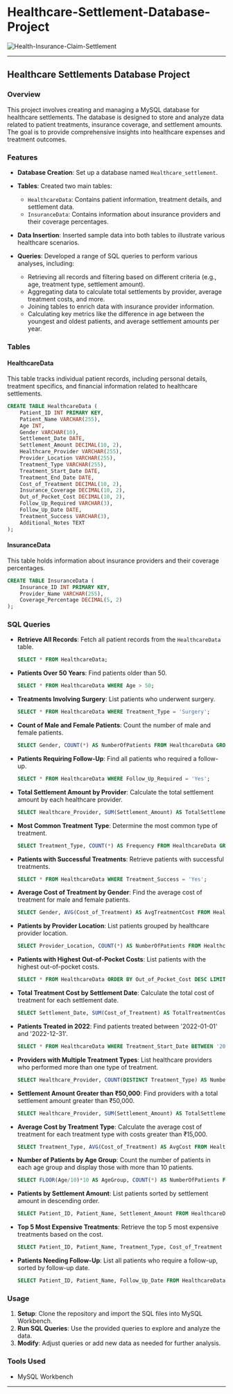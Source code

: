 # Healthcare-Settlement-Database-Project
![Health-Insurance-Claim-Settlement](https://github.com/user-attachments/assets/74f5043c-d408-4a27-b860-3aa965eb0bd0)

---

## Healthcare Settlements Database Project

### Overview

This project involves creating and managing a MySQL database for healthcare settlements. The database is designed to store and analyze data related to patient treatments, insurance coverage, and settlement amounts. The goal is to provide comprehensive insights into healthcare expenses and treatment outcomes.

### Features

- **Database Creation**: Set up a database named `Healthcare_settlement`.
- **Tables**: Created two main tables:
  - `HealthcareData`: Contains patient information, treatment details, and settlement data.
  - `InsuranceData`: Contains information about insurance providers and their coverage percentages.

- **Data Insertion**: Inserted sample data into both tables to illustrate various healthcare scenarios.

- **Queries**: Developed a range of SQL queries to perform various analyses, including:
  - Retrieving all records and filtering based on different criteria (e.g., age, treatment type, settlement amount).
  - Aggregating data to calculate total settlements by provider, average treatment costs, and more.
  - Joining tables to enrich data with insurance provider information.
  - Calculating key metrics like the difference in age between the youngest and oldest patients, and average settlement amounts per year.

### Tables

#### HealthcareData

This table tracks individual patient records, including personal details, treatment specifics, and financial information related to healthcare settlements.

```sql
CREATE TABLE HealthcareData (
    Patient_ID INT PRIMARY KEY,
    Patient_Name VARCHAR(255),
    Age INT,
    Gender VARCHAR(10),
    Settlement_Date DATE,
    Settlement_Amount DECIMAL(10, 2),
    Healthcare_Provider VARCHAR(255),
    Provider_Location VARCHAR(255),
    Treatment_Type VARCHAR(255),
    Treatment_Start_Date DATE,
    Treatment_End_Date DATE,
    Cost_of_Treatment DECIMAL(10, 2),
    Insurance_Coverage DECIMAL(10, 2),
    Out_of_Pocket_Cost DECIMAL(10, 2),
    Follow_Up_Required VARCHAR(3),
    Follow_Up_Date DATE,
    Treatment_Success VARCHAR(3),
    Additional_Notes TEXT
);
```

#### InsuranceData

This table holds information about insurance providers and their coverage percentages.

```sql
CREATE TABLE InsuranceData (
    Insurance_ID INT PRIMARY KEY,
    Provider_Name VARCHAR(255),
    Coverage_Percentage DECIMAL(5, 2)
);
```

### SQL Queries

- **Retrieve All Records**: Fetch all patient records from the `HealthcareData` table.
  
  ```sql
  SELECT * FROM HealthcareData;
  ```

- **Patients Over 50 Years**: Find patients older than 50.
  
  ```sql
  SELECT * FROM HealthcareData WHERE Age > 50;
  ```

- **Treatments Involving Surgery**: List patients who underwent surgery.
  
  ```sql
  SELECT * FROM HealthcareData WHERE Treatment_Type = 'Surgery';
  ```

- **Count of Male and Female Patients**: Count the number of male and female patients.
  
  ```sql
  SELECT Gender, COUNT(*) AS NumberOfPatients FROM HealthcareData GROUP BY Gender;
  ```

- **Patients Requiring Follow-Up**: Find all patients who required a follow-up.
  
  ```sql
  SELECT * FROM HealthcareData WHERE Follow_Up_Required = 'Yes';
  ```

- **Total Settlement Amount by Provider**: Calculate the total settlement amount by each healthcare provider.
  
  ```sql
  SELECT Healthcare_Provider, SUM(Settlement_Amount) AS TotalSettlementAmount FROM HealthcareData GROUP BY Healthcare_Provider;
  ```

- **Most Common Treatment Type**: Determine the most common type of treatment.
  
  ```sql
  SELECT Treatment_Type, COUNT(*) AS Frequency FROM HealthcareData GROUP BY Treatment_Type ORDER BY Frequency DESC LIMIT 1;
  ```

- **Patients with Successful Treatments**: Retrieve patients with successful treatments.
  
  ```sql
  SELECT * FROM HealthcareData WHERE Treatment_Success = 'Yes';
  ```

- **Average Cost of Treatment by Gender**: Find the average cost of treatment for male and female patients.
  
  ```sql
  SELECT Gender, AVG(Cost_of_Treatment) AS AvgTreatmentCost FROM HealthcareData GROUP BY Gender;
  ```

- **Patients by Provider Location**: List patients grouped by healthcare provider location.
  
  ```sql
  SELECT Provider_Location, COUNT(*) AS NumberOfPatients FROM HealthcareData GROUP BY Provider_Location;
  ```

- **Patients with Highest Out-of-Pocket Costs**: List patients with the highest out-of-pocket costs.
  
  ```sql
  SELECT * FROM HealthcareData ORDER BY Out_of_Pocket_Cost DESC LIMIT 5;
  ```

- **Total Treatment Cost by Settlement Date**: Calculate the total cost of treatment for each settlement date.
  
  ```sql
  SELECT Settlement_Date, SUM(Cost_of_Treatment) AS TotalTreatmentCost FROM HealthcareData GROUP BY Settlement_Date;
  ```

- **Patients Treated in 2022**: Find patients treated between '2022-01-01' and '2022-12-31'.
  
  ```sql
  SELECT * FROM HealthcareData WHERE Treatment_Start_Date BETWEEN '2022-01-01' AND '2022-12-31';
  ```

- **Providers with Multiple Treatment Types**: List healthcare providers who performed more than one type of treatment.
  
  ```sql
  SELECT Healthcare_Provider, COUNT(DISTINCT Treatment_Type) AS NumberOfTreatments FROM HealthcareData GROUP BY Healthcare_Provider HAVING NumberOfTreatments > 1;
  ```

- **Settlement Amount Greater than ₹50,000**: Find providers with a total settlement amount greater than ₹50,000.
  
  ```sql
  SELECT Healthcare_Provider, SUM(Settlement_Amount) AS TotalSettlementAmount FROM HealthcareData GROUP BY Healthcare_Provider HAVING TotalSettlementAmount > 50000;
  ```

- **Average Cost by Treatment Type**: Calculate the average cost of treatment for each treatment type with costs greater than ₹15,000.
  
  ```sql
  SELECT Treatment_Type, AVG(Cost_of_Treatment) AS AvgCost FROM HealthcareData GROUP BY Treatment_Type HAVING AvgCost > 15000;
  ```

- **Number of Patients by Age Group**: Count the number of patients in each age group and display those with more than 10 patients.
  
  ```sql
  SELECT FLOOR(Age/10)*10 AS AgeGroup, COUNT(*) AS NumberOfPatients FROM HealthcareData GROUP BY AgeGroup HAVING NumberOfPatients > 10;
  ```

- **Patients by Settlement Amount**: List patients sorted by settlement amount in descending order.
  
  ```sql
  SELECT Patient_ID, Patient_Name, Settlement_Amount FROM HealthcareData ORDER BY Settlement_Amount DESC;
  ```

- **Top 5 Most Expensive Treatments**: Retrieve the top 5 most expensive treatments based on the cost.
  
  ```sql
  SELECT Patient_ID, Patient_Name, Treatment_Type, Cost_of_Treatment FROM HealthcareData ORDER BY Cost_of_Treatment DESC LIMIT 5;
  ```

- **Patients Needing Follow-Up**: List all patients who require a follow-up, sorted by follow-up date.
  
  ```sql
  SELECT Patient_ID, Patient_Name, Follow_Up_Date FROM HealthcareData WHERE Follow_Up_Required = 'Yes' ORDER BY Follow_Up_Date ASC;
  ```

### Usage

1. **Setup**: Clone the repository and import the SQL files into MySQL Workbench.
2. **Run SQL Queries**: Use the provided queries to explore and analyze the data.
3. **Modify**: Adjust queries or add new data as needed for further analysis.


### Tools Used

- MySQL Workbench

---

